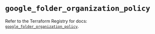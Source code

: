 # `google_folder_organization_policy`

Refer to the Terraform Registry for docs: [`google_folder_organization_policy`](https://registry.terraform.io/providers/hashicorp/google/6.28.0/docs/resources/folder_organization_policy).
